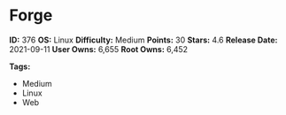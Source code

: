 # Forge

**ID:** 376
**OS:** Linux
**Difficulty:** Medium
**Points:** 30
**Stars:** 4.6
**Release Date:** 2021-09-11
**User Owns:** 6,655
**Root Owns:** 6,452

**Tags:**
- Medium
- Linux
- Web

